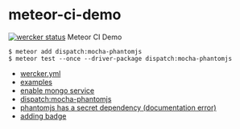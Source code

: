 # meteor-ci-demo
[![wercker status](https://app.wercker.com/status/2a7baacf59bb6724834d58e4cd0e5579/m "wercker status")](https://app.wercker.com/project/bykey/2a7baacf59bb6724834d58e4cd0e5579)
Meteor CI Demo

```
$ meteor add dispatch:mocha-phantomjs
$ meteor test --once --driver-package dispatch:mocha-phantomjs
```

- [wercker.yml](http://old-devcenter.wercker.com/articles/werckeryml/)
- [examples](https://github.com/ncb000gt/node.bcrypt.js/blob/master/werker.yml)
- [enable mongo service](http://devcenter.wercker.com/docs/services/mongodb.html)
- [dispatch:mocha-phantomjs](https://atmospherejs.com/dispatch/mocha-phantomjs)
- [phantomjs has a secret dependency (documentation error)](https://github.com/ariya/phantomjs/issues/10904)
- [adding badge](http://blog.wercker.com/2014/02/10/branch-badges.html)
